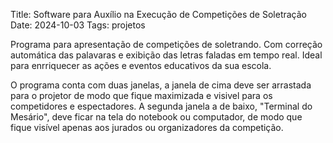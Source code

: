 Title: Software para Auxílio na Execução de Competições de Soletração
Date: 2024-10-03
Tags: projetos

Programa para apresentação de competições de soletrando. Com correção automática das palavaras e exibição das letras
faladas em tempo real. Ideal para enrriquecer as ações e eventos educativos da sua escola.

O programa conta com duas janelas, a janela de cima deve ser arrastada para o projetor de modo que fique maximizada e
visivel para os competidores e espectadores. A segunda janela a de baixo, "Terminal do Mesário", deve ficar na tela do
notebook ou computador, de modo que fique visível apenas aos jurados ou organizadores da competição.
